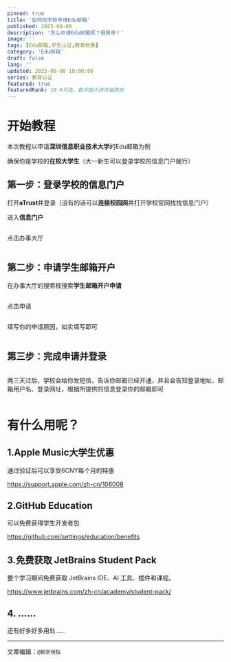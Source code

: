 ```yaml
---
pinned: true
title: '如何向学校申请Edu邮箱'
published: 2025-08-08
description: '怎么申请Edu邮箱呢？很简单！'
image: ''
tags: [Edu邮箱,学生认证,教育优惠]
category: 'Edu邮箱'
draft: false 
lang: ''
updated: 2025-08-08 10:00:00
series: 教育认证
featured: true
featuredRank: 10 #可选，数字越大排序越靠前
---
```


# 开始教程

本次教程以申请**深圳信息职业技术大学**的Edu邮箱为例

确保你是学校的**在校大学生**（大一新生可以登录学校的信息门户就行）

## 第一步：登录学校的信息门户

打开**aTrust**并登录（没有的话可以**连接校园网**并打开学校官网找找信息门户）

进入**信息门户**

<img title="" src="https://img.sakura.ink/file/AgACAgUAAyEGAASIHQfFAAM0aJVsNCVIUO_m9Hoy-YirJNy027AAAjXJMRusb6lUGUHU1oGjDi0BAAMCAAN3AAM2BA.png" alt="">

点击办事大厅

<img title="" src="https://img.sakura.ink/file/AgACAgUAAyEGAASIHQfFAAMzaJVon47Ht1Ohp_ROkCFVStrqirkAAi7JMRusb6lUJjp4MVXCL-8BAAMCAAN3AAM2BA.png" alt="">

## 第二步：申请学生邮箱开户

在办事大厅的搜索框搜索**学生邮箱开户申请**

<img title="" src="https://img.sakura.ink/file/AgACAgUAAyEGAASIHQfFAAMwaJVom9uF8N_0O2fyYKTh0tT3rOAAAivJMRusb6lU7kDOvG5Wty4BAAMCAAN3AAM2BA.png" alt="">

点击申请

<img title="" src="https://img.sakura.ink/file/AgACAgUAAyEGAASIHQfFAAMxaJVom4mepR6gKzh25fkUR-AMj3cAAizJMRusb6lUM3YabglPJq4BAAMCAAN3AAM2BA.png" alt="">

填写你的申请原因，如实填写即可

<img title="" src="https://img.sakura.ink/file/AgACAgUAAyEGAASIHQfFAAMvaJVomojdRAK0NiTL6h-jr8heP4YAAirJMRusb6lUNRs8dYdN0fIBAAMCAAN3AAM2BA.png" alt="">

## 第三步：完成申请并登录

<img title="" src="https://img.sakura.ink/file/AgACAgUAAyEGAASIHQfFAAMyaJVonz_N6zTtFUEyoQdu_TyywoAAAi3JMRusb6lUOLxvIvfJ0O0BAAMCAAN3AAM2BA.png" alt="">

两三天过后，学校会给你发短信，告诉你邮箱已经开通，并且会告知登录地址、邮箱用户名、登录网址，根据所提供的信息登录你的邮箱即可

<img title="" src="https://img.sakura.ink/file/AgACAgUAAyEGAASIHQfFAAM1aJVuO7WvIxuhaFy4JYljWBfnXQkAAj3JMRusb6lU7Ocn0Kn_HzUBAAMCAAN5AAM2BA.jpeg" alt="">

# 有什么用呢？

## 1.Apple Music大学生优惠

通过验证后可以享受6CNY每个月的特惠



https://support.apple.com/zh-cn/106008



## 2.GitHub Education

可以免费获得学生开发者包



https://github.com/settings/education/benefits



## 3.免费获取 JetBrains Student Pack

整个学习期间免费获取 JetBrains IDE、AI 工具、插件和课程。



https://www.jetbrains.com/zh-cn/academy/student-pack/



## 4. ......

还有好多好多用处......



---

文章编辑：`@鈴奈咲桜`